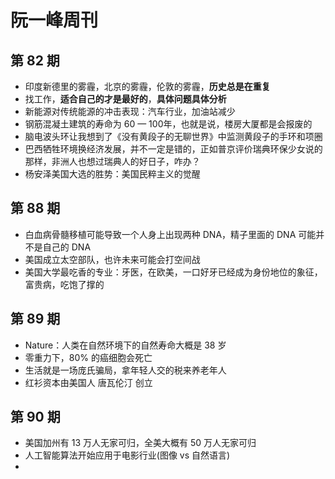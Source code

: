 # 阮一峰周刊

## 第 82 期

* 印度新德里的雾霾，北京的雾霾，伦敦的雾霾，**历史总是在重复**
* 找工作，**适合自己的才是最好的**，**具体问题具体分析**
* 新能源对传统能源的冲击表现：汽车行业，加油站减少
* 钢筋混凝土建筑的寿命为 60 — 100年，也就是说，楼房大厦都是会报废的
* 脑电波头环让我想到了《没有黄段子的无聊世界》中监测黄段子的手环和项圈
* 巴西牺牲环境换经济发展，并不一定是错的，正如普京评价瑞典环保少女说的那样，非洲人也想过瑞典人的好日子，咋办？
* 杨安泽美国大选的胜势：美国民粹主义的觉醒

## 第 88 期

* 白血病骨髓移植可能导致一个人身上出现两种 DNA，精子里面的 DNA 可能并不是自己的 DNA
* 美国成立太空部队，也许未来可能会打空间战
* 美国大学最吃香的专业：牙医，在欧美，一口好牙已经成为身份地位的象征，富贵病，吃饱了撑的

## 第 89 期

* Nature：人类在自然环境下的自然寿命大概是 38 岁
* 零重力下，80% 的癌细胞会死亡
* 生活就是一场庞氏骗局，拿年轻人交的税来养老年人
* 红衫资本由美国人 唐瓦伦汀 创立

## 第 90 期

* 美国加州有 13 万人无家可归，全美大概有 50 万人无家可归
* 人工智能算法开始应用于电影行业(图像 vs 自然语言)
* 

